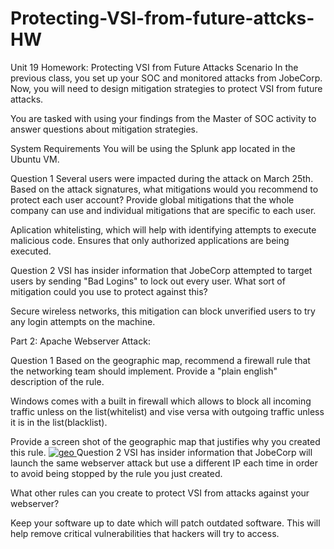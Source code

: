 # Protecting-VSI-from-future-attcks-HW

Unit 19 Homework: Protecting VSI from Future Attacks
Scenario
In the previous class, you set up your SOC and monitored attacks from JobeCorp. Now, you will need to design mitigation strategies to protect VSI from future attacks.

You are tasked with using your findings from the Master of SOC activity to answer questions about mitigation strategies.

System Requirements
You will be using the Splunk app located in the Ubuntu VM.

Question 1
Several users were impacted during the attack on March 25th.
Based on the attack signatures, what mitigations would you recommend to protect each user account? Provide global mitigations that the whole company can use and individual mitigations that are specific to each user.

Aplication whitelisting, which will help with identifying attempts to execute malicious code. Ensures that only authorized applications are being executed.


Question 2
VSI has insider information that JobeCorp attempted to target users by sending "Bad Logins" to lock out every user.
What sort of mitigation could you use to protect against this?

Secure wireless networks, this mitigation can block unverified users to try any login attempts on the machine.

Part 2: Apache Webserver Attack:

Question 1
Based on the geographic map, recommend a firewall rule that the networking team should implement.
Provide a "plain english" description of the rule.

Windows comes with a built in firewall which allows to block all incoming traffic unless on the list(whitelist) and vise versa with outgoing traffic unless it is in the list(blacklist). 

Provide a screen shot of the geographic map that justifies why you created this rule.
[
![geo](https://user-images.githubusercontent.com/77302201/126853067-6ed300fe-54eb-475a-9104-3a348bce4d91.png)
](url)
Question 2
VSI has insider information that JobeCorp will launch the same webserver attack but use a different IP each time in order to avoid being stopped by the rule you just created.

What other rules can you create to protect VSI from attacks against your webserver?

Keep your software up to date which will patch outdated software. This will help remove critical vulnerabilities that hackers will try to access. 


